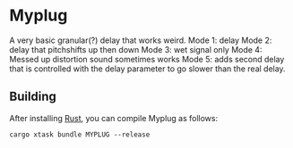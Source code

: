 # Myplug
A very basic granular(?) delay that works weird.
Mode 1: delay
Mode 2: delay that pitchshifts up then down
Mode 3: wet signal only
Mode 4: Messed up distortion sound sometimes works
Mode 5: adds second delay that is controlled with the delay parameter to go slower than the real delay.


## Building

After installing [Rust](https://rustup.rs/), you can compile Myplug as follows:

```shell
cargo xtask bundle MYPLUG --release
```
